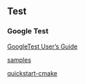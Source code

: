 ## Test
### Google Test
[GoogleTest User’s Guide](https://google.github.io/googletest/)

[samples](https://google.github.io/googletest/samples.html)

[quickstart-cmake](https://google.github.io/googletest/quickstart-cmake.html)